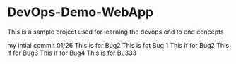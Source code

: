 # DevOps-Demo-WebApp
This is a sample project used for learning the devops end to end concepts

my intial commit 01/26
This is for Bug2
This is fot Bug 1
This if for Bug2
This if for Bug3
This if for Bug4
This is for Bu333
